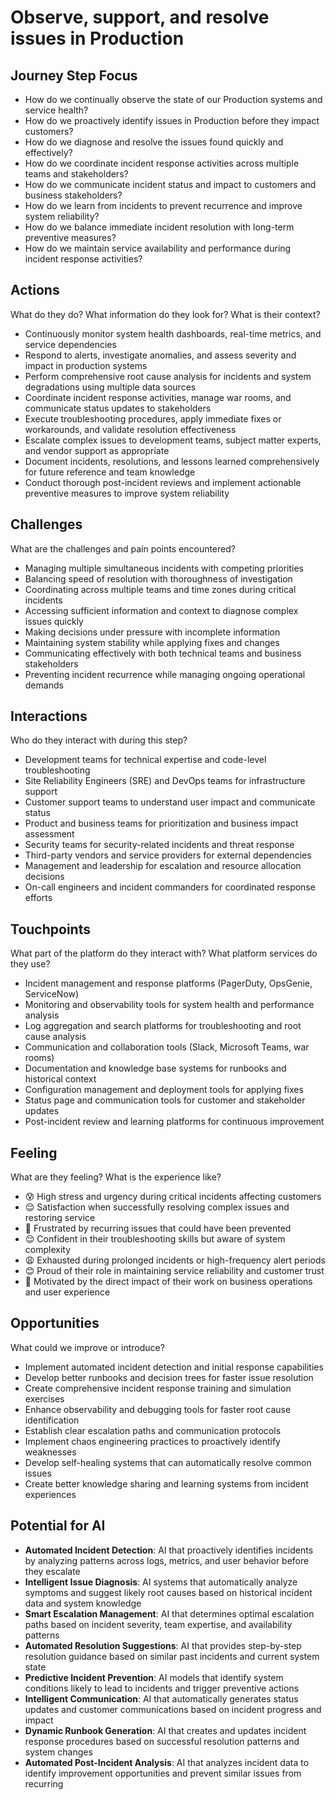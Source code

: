 # Observe, support, and resolve issues in Production

## Journey Step Focus

* How do we continually observe the state of our Production systems and service health?
* How do we proactively identify issues in Production before they impact customers?
* How do we diagnose and resolve the issues found quickly and effectively?
* How do we coordinate incident response activities across multiple teams and stakeholders?
* How do we communicate incident status and impact to customers and business stakeholders?
* How do we learn from incidents to prevent recurrence and improve system reliability?
* How do we balance immediate incident resolution with long-term preventive measures?
* How do we maintain service availability and performance during incident response activities?

## Actions

What do they do? What information do they look for? What is their context?

* Continuously monitor system health dashboards, real-time metrics, and service dependencies
* Respond to alerts, investigate anomalies, and assess severity and impact in production systems
* Perform comprehensive root cause analysis for incidents and system degradations using multiple data sources
* Coordinate incident response activities, manage war rooms, and communicate status updates to stakeholders
* Execute troubleshooting procedures, apply immediate fixes or workarounds, and validate resolution effectiveness
* Escalate complex issues to development teams, subject matter experts, and vendor support as appropriate
* Document incidents, resolutions, and lessons learned comprehensively for future reference and team knowledge
* Conduct thorough post-incident reviews and implement actionable preventive measures to improve system reliability

## Challenges

What are the challenges and pain points encountered?

* Managing multiple simultaneous incidents with competing priorities
* Balancing speed of resolution with thoroughness of investigation
* Coordinating across multiple teams and time zones during critical incidents
* Accessing sufficient information and context to diagnose complex issues quickly
* Making decisions under pressure with incomplete information
* Maintaining system stability while applying fixes and changes
* Communicating effectively with both technical teams and business stakeholders
* Preventing incident recurrence while managing ongoing operational demands

## Interactions

Who do they interact with during this step?

* Development teams for technical expertise and code-level troubleshooting
* Site Reliability Engineers (SRE) and DevOps teams for infrastructure support
* Customer support teams to understand user impact and communicate status
* Product and business teams for prioritization and business impact assessment
* Security teams for security-related incidents and threat response
* Third-party vendors and service providers for external dependencies
* Management and leadership for escalation and resource allocation decisions
* On-call engineers and incident commanders for coordinated response efforts

## Touchpoints

What part of the platform do they interact with? What platform services do they use?

* Incident management and response platforms (PagerDuty, OpsGenie, ServiceNow)
* Monitoring and observability tools for system health and performance analysis
* Log aggregation and search platforms for troubleshooting and root cause analysis
* Communication and collaboration tools (Slack, Microsoft Teams, war rooms)
* Documentation and knowledge base systems for runbooks and historical context
* Configuration management and deployment tools for applying fixes
* Status page and communication tools for customer and stakeholder updates
* Post-incident review and learning platforms for continuous improvement

## Feeling

What are they feeling? What is the experience like?

* 😰 High stress and urgency during critical incidents affecting customers
* 😌 Satisfaction when successfully resolving complex issues and restoring service
* 😤 Frustrated by recurring issues that could have been prevented
* 😌 Confident in their troubleshooting skills but aware of system complexity
* 😩 Exhausted during prolonged incidents or high-frequency alert periods
* 😊 Proud of their role in maintaining service reliability and customer trust
* 🤗 Motivated by the direct impact of their work on business operations and user experience

## Opportunities

What could we improve or introduce?

* Implement automated incident detection and initial response capabilities
* Develop better runbooks and decision trees for faster issue resolution
* Create comprehensive incident response training and simulation exercises
* Enhance observability and debugging tools for faster root cause identification
* Establish clear escalation paths and communication protocols
* Implement chaos engineering practices to proactively identify weaknesses
* Develop self-healing systems that can automatically resolve common issues
* Create better knowledge sharing and learning systems from incident experiences

## Potential for AI

* **Automated Incident Detection**: AI that proactively identifies incidents by analyzing patterns across logs, metrics, and user behavior before they escalate
* **Intelligent Issue Diagnosis**: AI systems that automatically analyze symptoms and suggest likely root causes based on historical incident data and system knowledge
* **Smart Escalation Management**: AI that determines optimal escalation paths based on incident severity, team expertise, and availability patterns
* **Automated Resolution Suggestions**: AI that provides step-by-step resolution guidance based on similar past incidents and current system state
* **Predictive Incident Prevention**: AI models that identify system conditions likely to lead to incidents and trigger preventive actions
* **Intelligent Communication**: AI that automatically generates status updates and customer communications based on incident progress and impact
* **Dynamic Runbook Generation**: AI that creates and updates incident response procedures based on successful resolution patterns and system changes
* **Automated Post-Incident Analysis**: AI that analyzes incident data to identify improvement opportunities and prevent similar issues from recurring
